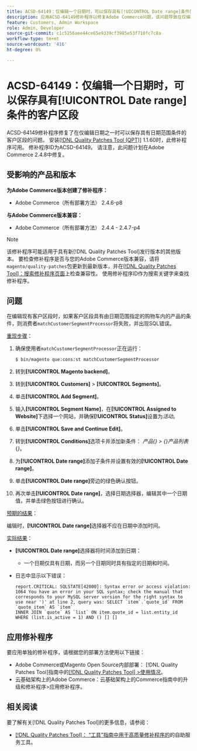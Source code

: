 ```yaml
---
title: ACSD-64149：仅编辑一个日期时，可以保存具有[!UICONTROL Date range]条件的客户区段
description: 应用ACSD-64149修补程序以修复Adobe Commerce问题，该问题导致在仅编辑其中一个日期时可以保存具有**[!UICONTROL Date range]**条件的客户区段。
feature: Customers, Admin Workspace
role: Admin, Developer
source-git-commit: c1c5256aee44ce65e9339cf3985e53f710fc7c8a
workflow-type: tm+mt
source-wordcount: '416'
ht-degree: 0%

---
```



# ACSD-64149：仅编辑一个日期时，可以保存具有[!UICONTROL Date range]条件的客户区段

ACSD-64149修补程序修复了在仅编辑日期之一时可以保存具有日期范围条件的客户区段的问题。 安装[[!DNL Quality Patches Tool (QPT)]](/help/tools/quality-patches-tool/quality-patches-tool-to-self-serve-quality-patches.md) 1.1.60时，此修补程序可用。 修补程序ID为ACSD-64149。 请注意，此问题计划在Adobe Commerce 2.4.8中修复。

## 受影响的产品和版本

**为Adobe Commerce版本创建了修补程序：**

* Adobe Commerce（所有部署方法） 2.4.6-p8

**与Adobe Commerce版本兼容：**

* Adobe Commerce（所有部署方法） 2.4.4 - 2.4.7-p4

>[!NOTE]
>
>该修补程序可能适用于具有新[!DNL Quality Patches Tool]发行版本的其他版本。 要检查修补程序是否与您的Adobe Commerce版本兼容，请将`magento/quality-patches`包更新到最新版本，并在[[!DNL Quality Patches Tool]：搜索修补程序页面](https://experienceleague.adobe.com/tools/commerce-quality-patches/index.html?lang=zh-Hans)上检查兼容性。 使用修补程序ID作为搜索关键字来查找修补程序。

## 问题

在编辑现有客户区段时，如果客户区段具有由日期范围指定的购物车内的产品的条件，则消费者`matchCustomerSegmentProcessor`将失败，并出现SQL错误。

<u>重现步骤</u>：

1. 确保使用者`matchCustomerSegmentProcessor`正在运行：

   ```bash
   $ bin/magento que:cons:st matchCustomerSegmentProcessor
   ```

1. 转到&#x200B;**[!UICONTROL Magento backend]**。
1. 转到&#x200B;**[!UICONTROL Customers]** > **[!UICONTROL Segments]**。
1. 单击&#x200B;**[!UICONTROL Add Segment]**。
1. 输入&#x200B;**[!UICONTROL Segment Name]**，在&#x200B;**[!UICONTROL Assigned to Website]**&#x200B;下选择一个网站，并确保&#x200B;**[!UICONTROL Status]**&#x200B;设置为&#x200B;*活动*。
1. 单击&#x200B;**[!UICONTROL Save and Continue Edit]**。
1. 转到&#x200B;**[!UICONTROL Conditions]**&#x200B;选项卡并添加新条件： *产品{} > {}产品列表*{*}*。
1. 为&#x200B;**[!UICONTROL Date range]**&#x200B;添加子条件并设置有效的&#x200B;**[!UICONTROL Date range]**。
1. 单击&#x200B;**[!UICONTROL Date range]**&#x200B;旁边的绿色确认按钮。
1. 再次单击&#x200B;**[!UICONTROL Date range]**，选择日期选择器，编辑其中一个日期值，并单击绿色按钮进行确认。

<u>预期的结果</u>：

编辑时，**[!UICONTROL Date range]**&#x200B;选择器不应在日期中添加时间。

<u>实际结果</u>：

* **[!UICONTROL Date range]**&#x200B;选择器将时间添加到日期：
   * 一个日期仅具有日期，而另一个日期同时具有指定的日期和时间。
* 日志中显示以下错误：

  ```
  report.CRITICAL: SQLSTATE[42000]: Syntax error or access violation: 1064 You have an error in your SQL syntax; check the manual that corresponds to your MySQL server version for the right syntax to use near ')' at line 2, query was: SELECT `item`.`quote_id` FROM `quote_item` AS `item`
  INNER JOIN `quote` AS `list` ON item.quote_id = list.entity_id WHERE (list.is_active = 1) AND () [] []
  ```


## 应用修补程序

要应用单独的修补程序，请根据您的部署方法使用以下链接：

* Adobe Commerce或Magento Open Source内部部署： [!DNL Quality Patches Tool]指南中的[[!DNL Quality Patches Tool] >使用情况](/help/tools/quality-patches-tool/usage.md)。
* 云基础架构上的Adobe Commerce：云基础架构上的Commerce指南中的升级和修补程序>应用修补程序。

## 相关阅读

要了解有关[!DNL Quality Patches Tool]的更多信息，请参阅：

* [[!DNL Quality Patches Tool]： “工具”指南中用于高质量修补程序的](/help/tools/quality-patches-tool/quality-patches-tool-to-self-serve-quality-patches.md)的自助服务工具。
